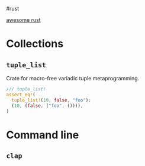#rust 


[awesome rust](https://awesome-rust.com/)

# Collections

## `tuple_list`
  Crate for macro-free variadic tuple metaprogramming.

```rust
/// tuple_list!
assert_eq!(
  tuple_list!(10, false, "foo");
  (10, (false, ("foo", ()))),
)
  ```


# Command line

## `clap`
